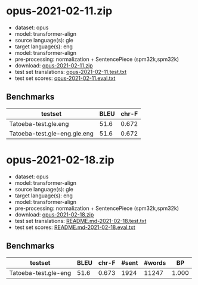 # opus-2021-02-11.zip

* dataset: opus
* model: transformer-align
* source language(s): gle
* target language(s): eng
* model: transformer-align
* pre-processing: normalization + SentencePiece (spm32k,spm32k)
* download: [opus-2021-02-11.zip](https://object.pouta.csc.fi/Tatoeba-MT-models/gle-eng/opus-2021-02-11.zip)
* test set translations: [opus-2021-02-11.test.txt](https://object.pouta.csc.fi/Tatoeba-MT-models/gle-eng/opus-2021-02-11.test.txt)
* test set scores: [opus-2021-02-11.eval.txt](https://object.pouta.csc.fi/Tatoeba-MT-models/gle-eng/opus-2021-02-11.eval.txt)

## Benchmarks

| testset               | BLEU  | chr-F |
|-----------------------|-------|-------|
| Tatoeba-test.gle.eng 	| 51.6 	| 0.672 |
| Tatoeba-test.gle-eng.gle.eng 	| 51.6 	| 0.672 |



# opus-2021-02-18.zip

* dataset: opus
* model: transformer-align
* source language(s): gle
* target language(s): eng
* model: transformer-align
* pre-processing: normalization + SentencePiece (spm32k,spm32k)
* download: [opus-2021-02-18.zip](https://object.pouta.csc.fi/Tatoeba-MT-models/gle-eng/opus-2021-02-18.zip)
* test set translations: [README.md-2021-02-18.test.txt](https://object.pouta.csc.fi/Tatoeba-MT-models/gle-eng/README.md-2021-02-18.test.txt)
* test set scores: [README.md-2021-02-18.eval.txt](https://object.pouta.csc.fi/Tatoeba-MT-models/gle-eng/README.md-2021-02-18.eval.txt)

## Benchmarks

| testset | BLEU  | chr-F | #sent | #words | BP |
|---------|-------|-------|-------|--------|----|
| Tatoeba-test.gle-eng 	| 51.6 	| 0.673 	| 1924 	| 11247 	| 1.000 |


